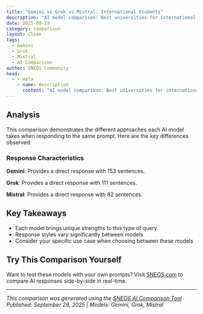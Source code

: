 ```yaml
---
title: "Gemini vs Grok vs Mistral: International Students"
description: "AI model comparison: Best universities for international students in 2025 - visa, cost, and career prospects..."
date: 2025-09-29
category: comparison
layout: Clean
tags:
  - Gemini
  - Grok
  - Mistral
  - AI Comparison
author: SNEOS Community
head:
  - - meta
    - name: description
      content: "AI model comparison: Best universities for international students in 2025 - visa, cost, and career prospects..."
---
```


<ChatComparison
  title="Gemini vs Grok vs Mistral: International Students"
  prompt="Best universities for international students in 2025 - visa, cost, and career prospects"
  :responses='{
    "Gemini": "Okay, let\u0027s break down the best universities for international students in 2025, focusing on visa considerations, cost, and career prospects.  This is a complex topic because \u0022best\u0022 is subjective and depends on the student\u0027s field of study, academic profile, financial situation, and career goals.  I\u0027ll provide a framework and some top contenders, along with the key factors to consider for each.\n\n**Key Factors to Consider**\n\nBefore diving into specific universities, let\u0027s outline the key criteria:\n\n*   **Visa Requirements and Support:**\n    *   **Visa Sponsorship:** Does the university readily sponsor student visas (F-1 in the US, Tier 4 in the UK, etc.)?\n    *   **Visa Assistance:** Does the university have a dedicated international student office that provides comprehensive support with the visa application process, extensions, and related issues?\n    *   **Post-Study Work Options:** Does the country/university offer pathways for international graduates to remain and work after graduation (e.g., OPT in the US, Graduate Route in the UK, Post-Graduation Work Permit in Canada, etc.)?\n*   **Cost of Attendance:**\n    *   **Tuition Fees:**  International student tuition fees vary significantly.\n    *   **Living Expenses:** Consider the cost of housing, food, transportation, and other necessities in the university\u0027s location.  Major cities are generally more expensive.\n    *   **Financial Aid and Scholarships:** Explore scholarships specifically for international students, university-specific grants, and external funding opportunities.\n*   **Academic Reputation and Program Quality:**\n    *   **Rankings:** While rankings aren\u0027t everything, they can provide a general indication of a university\u0027s academic standing.  Look at global rankings (QS World University Rankings, Times Higher Education World University Rankings, US News \u0026 World Report) and subject-specific rankings.\n    *   **Faculty Expertise:** Research the professors in your field of interest.  Are they leaders in their area?  Do they have strong research profiles?\n    *   **Curriculum and Research Opportunities:** Does the program offer a rigorous curriculum, research opportunities, internships, and other experiential learning experiences?\n*   **Career Prospects:**\n    *   **Internship and Job Placement Rates:**  What percentage of international students secure internships or jobs after graduation?\n    *   **Industry Connections:** Does the university have strong relationships with employers in your field?\n    *   **Career Services:** Does the university offer career counseling, resume workshops, interview preparation, and other career services tailored to international students?\n    *   **Location:** Is the university located in a region with a strong job market for your field of study?\n*   **Campus Life and Support Services:**\n    *   **International Student Community:**  Does the university have a large and active international student community?\n    *   **Cultural Integration Programs:** Does the university offer programs to help international students adjust to the local culture?\n    *   **Health and Wellbeing Services:**  Access to quality healthcare and mental health support is crucial.\n*   **Safety and Security:**\n    *   Consider the safety of the university\u0027s location and the campus security measures in place.\n\n**Top Universities (and Considerations)**\n\nHere are some top university options categorized by country, keeping in mind the factors above.  This is not an exhaustive list, and I encourage you to research universities specific to your field of study.\n\n**United States**\n\n*   **Massachusetts Institute of Technology (MIT):**\n    *   **Strengths:**  World-renowned for STEM fields (science, technology, engineering, and mathematics).  Excellent research opportunities, strong industry connections.\n    *   **Visa:**  Strong support for international students.  OPT (Optional Practical Training) and STEM OPT extension available.\n    *   **Cost:**  Very high tuition.  Competitive financial aid available.\n    *   **Career:** Excellent career prospects in tech, engineering, finance, and other fields.\n*   **Stanford University:**\n    *   **Strengths:**  Similar to MIT, strong in STEM and also highly regarded for business, law, and humanities.  Located in Silicon Valley.\n    *   **Visa:**  Strong support for international students.  OPT and STEM OPT extension available.\n    *   **Cost:**  Very high tuition.  Competitive financial aid available.\n    *   **Career:** Excellent career prospects, especially in tech and entrepreneurship.\n*   **Harvard University:**\n    *   **Strengths:**  Exceptional reputation across all disciplines.  Strong in law, business, medicine, and humanities.\n    *   **Visa:**  Strong support for international students.  OPT available.\n    *   **Cost:**  Very high tuition.  Generous financial aid available.\n    *   **Career:** Excellent career prospects in a wide range of fields.\n*   **California Institute of Technology (Caltech):**\n    *   **Strengths:**  Highly focused on science and engineering.  Small class sizes, intense research environment.\n    *   **Visa:**  Strong support for international students.  OPT and STEM OPT extension available.\n    *   **Cost:**  High tuition.  Financial aid available.\n    *   **Career:** Excellent career prospects in research and industry.\n\n**Important Considerations for the US:**\n\n*   **High Cost:** US universities are generally very expensive for international students.  Thoroughly research financial aid options.\n*   **Visa Uncertainty:**  US immigration policies can be subject to change.  Stay informed about the latest regulations.\n*   **OPT/STEM OPT:**  Take advantage of these post-study work opportunities to gain experience and potentially secure a permanent visa.\n\n**United Kingdom**\n\n*   **University of Oxford:**\n    *   **Strengths:**  World-renowned for humanities, social sciences, and sciences.  Unique tutorial system.\n    *   **Visa:**  Tier 4 (General) student visa.  Graduate Route visa available for post-study work.\n    *   **Cost:**  High tuition.  Scholarships available, but competitive.\n    *   **Career:** Excellent career prospects in various fields, especially in the UK and Europe.\n*   **University of Cambridge:**\n    *   **Strengths:**  Similar to Oxford, exceptional reputation across all disciplines.\n    *   **Visa:**  Tier 4 (General) student visa.  Graduate Route visa available for post-study work.\n    *   **Cost:**  High tuition.  Scholarships available, but competitive.\n    *   **Career:** Excellent career prospects.\n*   **Imperial College London:**\n    *   **Strengths:**  Focus on science, engineering, medicine, and business.\n    *   **Visa:**  Tier 4 (General) student visa.  Graduate Route visa available for post-study work.\n    *   **Cost:**  High tuition.  Scholarships available.\n    *   **Career:** Excellent career prospects in STEM fields.\n*   **University College London (UCL):**\n    *   **Strengths:**  Strong in a wide range of subjects, including arts, humanities, sciences, and engineering.\n    *   **Visa:**  Tier 4 (General) student visa.  Graduate Route visa available for post-study work.\n    *   **Cost:**  High tuition.  Scholarships available.\n    *   **Career:** Excellent career prospects.\n\n**Important Considerations for the UK:**\n\n*   **Shorter Programs:**  Many UK master\u0027s programs are one year in length, which can be an advantage in terms of cost and time.\n*   **Graduate Route:** The Graduate Route visa allows international graduates to stay and work in the UK for two years (or three years for PhD graduates).\n*   **Living Costs in London:**  London is an expensive city.  Consider universities in other parts of the UK for lower living costs.\n\n**Canada**\n\n*   **University of Toronto:**\n    *   **Strengths:**  Strong in a wide range of disciplines, including medicine, engineering, and business.\n    *   **Visa:**  Study permit required.  Post-Graduation Work Permit (PGWP) available.\n    *   **Cost:**  Lower tuition compared to the US and UK.  Scholarships available.\n    *   **Career:** Good career prospects, especially in Toronto.\n*   **University of British Columbia (UBC):**\n    *   **Strengths:**  Strong in sciences, engineering, and environmental studies.  Located in Vancouver.\n    *   **Visa:**  Study permit required.  Post-Graduation Work Permit (PGWP) available.\n    *   **Cost:**  Lower tuition compared to the US and UK.  Scholarships available.\n    *   **Career:** Good career prospects, especially in Vancouver.\n*   **McGill University:**\n    *   **Strengths:**  Located in Montreal, strong in medicine, law, and engineering.\n    *   **Visa:**  Study permit required.  Post-Graduation Work Permit (PGWP) available.\n    *   **Cost:**  Lower tuition compared to the US and UK.  Scholarships available.\n    *   **Career:** Good career prospects, especially in Montreal.\n\n**Important Considerations for Canada:**\n\n*   **Post-Graduation Work Permit (PGWP):**  The PGWP allows international graduates to work in Canada for up to three years after graduation.  This is a popular pathway to permanent residency.  The length of the PGWP depends on the length of the study program.\n*   **Bilingualism (Quebec):**  If you plan to study in Quebec, learning French can be an asset.\n\n**Australia**\n\n*   **University of Melbourne:**\n    *   **Strengths:**  Strong in a wide range of disciplines, including humanities, sciences, and engineering.\n    *   **Visa:**  Student visa (subclass 500).  Post-study work visa options available.\n    *   **Cost:**  Relatively high tuition.  Scholarships available.\n    *   **Career:** Good career prospects, especially in Australia.\n*   **University of Sydney:**\n    *   **Strengths:**  Similar to Melbourne, strong across many disciplines.\n    *   **Visa:**  Student visa (subclass 500).  Post-study work visa options available.\n    *   **Cost:**  Relatively high tuition.  Scholarships available.\n    *   **Career:** Good career prospects.\n\n**Important Considerations for Australia:**\n\n*   **Distance:** Australia is a long way from many countries.\n*   **Post-Study Work:**  Australia offers various post-study work visa options, depending on the degree and field of study.\n*   **Climate:**  Australia has a warm climate.\n\n**Other Excellent Universities (by Country):**\n\n*   **Switzerland:** ETH Zurich (Swiss Federal Institute of Technology Zurich), EPFL (\u00C9cole Polytechnique F\u00E9d\u00E9rale de Lausanne)\n*   **Netherlands:** Delft University of Technology, University of Amsterdam\n*   **Germany:** Technical University of Munich, Heidelberg University\n*   **Singapore:** National University of Singapore (NUS), Nanyang Technological University (NTU)\n*   **Hong Kong:** University of Hong Kong (HKU), The Hong Kong University of Science and Technology (HKUST)\n\n**Actionable Steps for You:**\n\n1.  **Identify Your Field of Study:**  The \u0022best\u0022 university depends heavily on your academic interests.\n2.  **Research Programs:**  Explore specific programs within your field at different universities.  Look at the curriculum, faculty, research opportunities, and career services.\n3.  **Check University Websites:**  Visit the international student pages of each university\u0027s website for detailed information on visa requirements, tuition fees, scholarships, and application procedures.\n4.  **Contact the International Student Office:**  Reach out to the international student office at your target universities with any questions you have.\n5.  **Attend Virtual Information Sessions:**  Many universities host virtual information sessions for prospective international students.\n6.  **Network:**  Connect with current international students or alumni from your target universities to get their insights and advice.\n7.  **Prepare a Strong Application:**  Focus on your academic record, standardized test scores (if required), personal statement, and letters of recommendation.\n\n**Important Notes for 2025:**\n\n*   **Visa Policies:** Immigration policies can change quickly. Stay updated on the latest visa regulations for your country of choice.\n*   **Economic Conditions:** Global economic conditions can affect job markets and the availability of funding.\n*   **University Responses to Global Events:**  Universities may adjust their policies in response to global events (e.g., pandemics, geopolitical instability).\n\nBy carefully considering these factors and conducting thorough research, you can find the best university for your individual needs and aspirations.  Good luck!\n",
    "Grok": "Choosing the best university as an international student involves considering several factors such as visa policies, affordability, academic reputation, post-graduation career opportunities, and support services for international students. While specific rankings and policies for 2025 are not fully available yet, I can provide insights based on current data (up to 2023) and trends that are likely to hold or evolve by 2025. Below is a curated list of some of the best universities for international students across popular study destinations like the US, UK, Canada, Australia, and Europe, with details on visa processes, costs, and career prospects.\n\n---\n\n### **Key Criteria for Selection**\n1. **Visa Policies**: Ease of obtaining a student visa and options for post-study work (PSW) visas.\n2. **Cost**: Tuition fees and living expenses, along with scholarship opportunities.\n3. **Career Prospects**: Employment rates, industry connections, and pathways to permanent residency (PR).\n4. **Support for International Students**: Services like language support, career counseling, and community integration.\n5. **Academic Reputation**: Based on global rankings like QS World University Rankings (2024).\n\n---\n\n### **Best Universities for International Students in 2025**\n\n#### **1. United States**\n- **Top Universities**:\n  - **Massachusetts Institute of Technology (MIT)** - Known for STEM programs, innovation, and research.\n  - **Stanford University** - Strong ties to Silicon Valley, ideal for tech and entrepreneurship careers.\n  - **Harvard University** - Global prestige across disciplines, with extensive alumni networks.\n- **Visa Process**: International students need an F-1 visa. The process involves securing an I-20 form from the university and attending a visa interview. Post-graduation, the Optional Practical Training (OPT) program allows 12 months of work (extendable to 36 months for STEM graduates).\n- **Cost**: Tuition fees range from $30,000 to $60,000 per year at top universities. Living costs vary ($10,000\u2013$20,000 annually). Scholarships like Fulbright and university-specific merit-based aid are available.\n- **Career Prospects**: The US offers strong job opportunities, especially in tech, finance, and healthcare. H-1B visas are a pathway to work after OPT, though highly competitive. Average graduate salaries are high (e.g., $70,000\u002B for STEM fields).\n- **Note for 2025**: Policies may evolve depending on immigration reforms, so monitor updates via the US Citizenship and Immigration Services (USCIS) website.\n\n#### **2. United Kingdom**\n- **Top Universities**:\n  - **University of Oxford** - World-class education in humanities, sciences, and research.\n  - **University of Cambridge** - Known for academic rigor and innovation.\n  - **Imperial College London** - Focus on STEM, with strong industry links.\n- **Visa Process**: A Tier 4 (General) Student Visa is required, renamed to Student Route. It\u2019s straightforward with a Confirmation of Acceptance for Studies (CAS) from the university. The Graduate Route allows 2 years (3 for PhD) of post-study work as of current policy.\n- **Cost**: Tuition fees for international students are \u00A315,000\u2013\u00A335,000 per year. Living costs are \u00A312,000\u2013\u00A315,000 annually in cities like London. Scholarships like Chevening and university-specific funding are available.\n- **Career Prospects**: The UK\u2019s Graduate Route is a major draw, allowing work without sponsorship. High demand for graduates in tech, finance, and healthcare. PR pathways exist via skilled worker visas.\n- **Note for 2025**: Brexit-related policy changes may affect visa rules; check the UK Home Office website for updates.\n\n#### **3. Canada**\n- **Top Universities**:\n  - **University of Toronto** - Diverse programs and strong research output.\n  - **University of British Columbia (UBC)** - Known for sustainability and innovation.\n  - **McGill University** - Prestigious programs in medicine, law, and engineering.\n- **Visa Process**: Requires a study permit, applied via Immigration, Refugees and Citizenship Canada (IRCC). Processing is relatively fast (3\u20136 weeks). Post-Graduation Work Permit (PGWP) offers up to 3 years of work after studies.\n- **Cost**: Tuition fees range from CAD 20,000\u201340,000 per year. Living costs are CAD 10,000\u201315,000 annually. Scholarships like Vanier Canada Graduate Scholarships are available.\n- **Career Prospects**: Canada\u2019s immigration-friendly policies make it a top choice. PGWP leads to Canadian Experience Class (CEC) under Express Entry for PR. High demand in tech, healthcare, and engineering (average starting salary CAD 50,000\u002B).\n- **Note for 2025**: Canada may adjust study permit caps due to housing concerns; stay updated via IRCC announcements.\n\n#### **4. Australia**\n- **Top Universities**:\n  - **Australian National University (ANU)** - Strong in research and public policy.\n  - **University of Melbourne** - Known for medicine, arts, and sciences.\n  - **University of Sydney** - Prestigious programs with global recognition.\n- **Visa Process**: Subclass 500 Student Visa is required. Processing takes 4\u201312 weeks. Post-study work visa offers 2\u20134 years of work based on qualification level.\n- **Cost**: Tuition fees are AUD 20,000\u201345,000 per year. Living costs are AUD 21,000 annually. Scholarships like Australia Awards and Destination Australia are available.\n- **Career Prospects**: Australia offers strong job markets in mining, healthcare, and IT. Post-study work visas ease transition to employment. PR pathways exist via skilled migration programs.\n- **Note for 2025**: Recent increases in visa fees and living cost requirements may continue; check updates on the Australian Department of Home Affairs website.\n\n#### **5. Europe (Germany, Netherlands, Sweden)**\n- **Top Universities**:\n  - **Technical University of Munich (TUM), Germany** - Free or low-cost tuition for international students, strong in engineering.\n  - **Delft University of Technology, Netherlands** - Known for innovation in tech and design.\n  - **KTH Royal Institute of Technology, Sweden** - Focus on sustainability and engineering.\n- **Visa Process**: EU countries generally have simpler processes. Germany requires a student visa (processing 6\u201312 weeks) with an 18-month job search visa post-study. Netherlands offers a 1-year job search visa. Sweden provides a 12-month extension to seek work.\n- **Cost**: Germany has no or low tuition fees (administrative fees ~\u20AC300/semester). Netherlands fees are \u20AC8,000\u201320,000/year. Sweden fees are SEK 80,000\u2013140,000/year. Living costs range from \u20AC8,000\u201315,000 annually. Scholarships like DAAD (Germany) and Holland Scholarship are available.\n- **Career Prospects**: Germany has a strong industrial base with high demand for engineers (average salary \u20AC50,000\u002B). Netherlands and Sweden are hubs for tech and innovation. PR pathways are available with work experience.\n- **Note for 2025**: EU policies on non-EU students may evolve; monitor via respective national immigration websites.\n\n---\n\n### **Comparison Table**\n\n| **Country**         | **Top University Example**      | **Tuition (Annual)**         | **Post-Study Work Option**  | **PR Pathway**         | **Key Strength**                  |\n|----------------------|---------------------------------|------------------------------|-----------------------------|------------------------|-----------------------------------|\n| USA                 | MIT                     | $30,000\u2013$60,000            | OPT (1\u20133 years)            | Competitive (H-1B)    | Tech, finance opportunities       |\n| UK                  | Oxford                 | \u00A315,000\u2013\u00A335,000            | Graduate Route (2\u20133 years) | Possible via Skilled Worker | Short courses, PSW flexibility    |\n| Canada              | University of Toronto  | CAD 20,000\u201340,000          | PGWP (up to 3 years)       | Strong (Express Entry) | Immigration-friendly              |\n| Australia           | ANU                    | AUD 20,000\u201345,000          | PSW (2\u20134 years)            | Strong (Skilled Migration) | High quality of life              |\n| Germany             | TUM                    | \u20AC0\u2013\u20AC600 (admin fee)        | 18 months job search       | Possible with work     | Low cost, strong STEM jobs        |\n\n---\n\n### **Recommendations for 2025**\n1. **STEM Students**: Consider the US (MIT, Stanford), Germany (TUM), or Canada (UBC) for strong industry connections and post-study work options.\n2. **Budget-Conscious Students**: Opt for Germany (low tuition) or Canada (affordable fees with PR pathways).\n3. **Short Courses \u0026 Quick Employment**: UK universities offer shorter programs (e.g., 1-year master\u2019s) with the Graduate Route for work.\n4. **Quality of Life \u0026 Safety**: Canada and Australia rank high for student-friendly environments and post-study opportunities.\n\n### **Actionable Tips**\n- **Start Early**: Visa applications and university admissions can take 6\u201312 months. Begin research in 2023\u20132024 for 2025 intake.\n- **Scholarships**: Explore government-funded (e.g., Fulbright, Chevening) and university-specific scholarships to offset costs.\n- **Stay Updated**: Immigration policies change frequently (e.g., Canada\u2019s recent permit caps, Australia\u2019s fee hikes). Follow official government websites.\n- **Networking**: Join university alumni groups on LinkedIn for insights into career prospects and visa experiences.\n- **Language Skills**: For non-English speaking countries like Germany, basic language proficiency can boost employability.\n\nWhile this guide is based on trends and data up to 2023, specific policies for 2025 may differ. Regularly check university websites and immigration portals for the latest updates. If you",
    "Mistral": "Choosing the best universities for international students involves considering factors such as visa policies, cost of education and living, and career prospects. While specific rankings and policies can change by 2025, here are some universities and countries known for their favorable conditions for international students:\n\n### United States\n1. **Massachusetts Institute of Technology (MIT)**\n   - **Visa**: F-1 student visa is common.\n   - **Cost**: High tuition fees, but generous financial aid and scholarships are available.\n   - **Career Prospects**: Excellent, with strong alumni networks and industry connections.\n\n2. **Stanford University**\n   - **Visa**: F-1 student visa.\n   - **Cost**: High, but substantial financial aid opportunities.\n   - **Career Prospects**: Very strong, especially in tech and entrepreneurship.\n\n3. **Harvard University**\n   - **Visa**: F-1 student visa.\n   - **Cost**: High, with significant financial aid options.\n   - **Career Prospects**: Outstanding, with a global reputation.\n\n### United Kingdom\n1. **University of Oxford**\n   - **Visa**: Tier 4 (General) student visa.\n   - **Cost**: Moderate to high, with some scholarships available.\n   - **Career Prospects**: Excellent, with a strong global reputation.\n\n2. **University of Cambridge**\n   - **Visa**: Tier 4 (General) student visa.\n   - **Cost**: Moderate to high, with financial aid options.\n   - **Career Prospects**: Very strong, with a prestigious alumni network.\n\n3. **Imperial College London**\n   - **Visa**: Tier 4 (General) student visa.\n   - **Cost**: Moderate to high, with some scholarships.\n   - **Career Prospects**: Excellent, especially in STEM fields.\n\n### Canada\n1. **University of Toronto**\n   - **Visa**: Study permit.\n   - **Cost**: Moderate, with financial aid and scholarships.\n   - **Career Prospects**: Strong, with a diverse and inclusive environment.\n\n2. **University of British Columbia**\n   - **Visa**: Study permit.\n   - **Cost**: Moderate, with financial aid options.\n   - **Career Prospects**: Good, with a focus on research and innovation.\n\n3. **McGill University**\n   - **Visa**: Study permit.\n   - **Cost**: Moderate, with scholarships available.\n   - **Career Prospects**: Strong, with a global reputation.\n\n### Australia\n1. **University of Melbourne**\n   - **Visa**: Student visa (subclass 500).\n   - **Cost**: Moderate to high, with some scholarships.\n   - **Career Prospects**: Good, with strong industry connections.\n\n2. **University of Sydney**\n   - **Visa**: Student visa (subclass 500).\n   - **Cost**: Moderate to high, with financial aid options.\n   - **Career Prospects**: Strong, with a diverse range of programs.\n\n3. **Australian National University (ANU)**\n   - **Visa**: Student visa (subclass 500).\n   - **Cost**: Moderate to high, with scholarships available.\n   - **Career Prospects**: Good, with a focus on research and public policy.\n\n### Germany\n1. **Technical University of Munich (TUM)**\n   - **Visa**: Student visa.\n   - **Cost**: Low to moderate, with many programs in English.\n   - **Career Prospects**: Strong, especially in engineering and technology.\n\n2. **Heidelberg University**\n   - **Visa**: Student visa.\n   - **Cost**: Low to moderate, with some scholarships.\n   - **Career Prospects**: Good, with a strong academic reputation.\n\n3. **Humboldt University of Berlin**\n   - **Visa**: Student visa.\n   - **Cost**: Low to moderate, with financial aid options.\n   - **Career Prospects**: Good, with a focus on research and humanities.\n\n### Singapore\n1. **National University of Singapore (NUS)**\n   - **Visa**: Student pass.\n   - **Cost**: Moderate, with scholarships available.\n   - **Career Prospects**: Excellent, with strong industry connections.\n\n2. **Nanyang Technological University (NTU)**\n   - **Visa**: Student pass.\n   - **Cost**: Moderate, with financial aid options.\n   - **Career Prospects**: Strong, with a focus on technology and innovation.\n\n### Japan\n1. **University of Tokyo**\n   - **Visa**: Student visa.\n   - **Cost**: Moderate, with scholarships available.\n   - **Career Prospects**: Good, with a strong academic reputation.\n\n2. **Kyoto University**\n   - **Visa**: Student visa.\n   - **Cost**: Moderate, with financial aid options.\n   - **Career Prospects**: Good, with a focus on research and innovation.\n\n### General Tips\n- **Visa**: Always check the latest visa requirements and application processes, as they can change.\n- **Cost**: Consider both tuition fees and living expenses. Look for universities that offer financial aid, scholarships, or work-study programs.\n- **Career Prospects**: Research the university\u0027s alumni network, industry connections, and career services.\n\nBy 2025, these universities are likely to continue offering excellent opportunities for international students, but it\u0027s always a good idea to stay updated with the latest information and rankings."
  }'
  published-date="16:28"
/>

## Analysis

This comparison demonstrates the different approaches each AI model takes when responding to the same prompt. Here are the key differences observed:

### Response Characteristics

**Gemini**: Provides a direct response with 153 sentences. 

**Grok**: Provides a direct response with 111 sentences. 

**Mistral**: Provides a direct response with 82 sentences. 

## Key Takeaways

- Each model brings unique strengths to this type of query
- Response styles vary significantly between models
- Consider your specific use case when choosing between these models

## Try This Comparison Yourself

Want to test these models with your own prompts? Visit [SNEOS.com](https://sneos.com) to compare AI responses side-by-side in real-time.

---

*This comparison was generated using the [SNEOS AI Comparison Tool](https://sneos.com)*
*Published: September 29, 2025 | Models: Gemini, Grok, Mistral*
